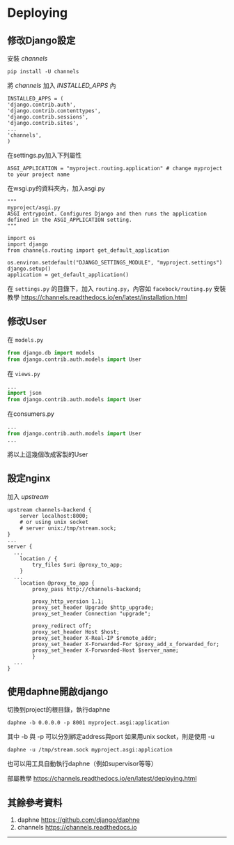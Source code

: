 # Deploying

## 修改Django設定

安裝 *channels*
	
    pip install -U channels
    
將 *channels* 加入 *INSTALLED_APPS* 內

	INSTALLED_APPS = (
    'django.contrib.auth',
    'django.contrib.contenttypes',
    'django.contrib.sessions',
    'django.contrib.sites',
    ...
    'channels',
	)
    
在settings.py加入下列屬性

	ASGI_APPLICATION = "myproject.routing.application" # change myproject to your project name
    
在wsgi.py的資料夾內，加入asgi.py

	"""
    myproject/asgi.py
	ASGI entrypoint. Configures Django and then runs the application
	defined in the ASGI_APPLICATION setting.
	"""

	import os
	import django
	from channels.routing import get_default_application

	os.environ.setdefault("DJANGO_SETTINGS_MODULE", "myproject.settings")
	django.setup()
	application = get_default_application()
    
在 `settings.py` 的目錄下，加入 `routing.py`，內容如 `facebock/routing.py`
安裝教學 <https://channels.readthedocs.io/en/latest/installation.html>

## 修改User
在 `models.py`
```python
from django.db import models
from django.contrib.auth.models import User
```

在 `views.py`
```python
...
import json
from django.contrib.auth.models import User
```

在consumers.py
```python
...
from django.contrib.auth.models import User
...
```
將以上這幾個改成客製的User

## 設定nginx

加入 *upstream*

	upstream channels-backend {
    	server localhost:8000;
        # or using unix socket
        # server unix:/tmp/stream.sock;
	}
	...
	server {
      ...
    	location / {
        	try_files $uri @proxy_to_app;
    	}
      ...
    	location @proxy_to_app {
        	proxy_pass http://channels-backend;

            proxy_http_version 1.1;
            proxy_set_header Upgrade $http_upgrade;
            proxy_set_header Connection "upgrade";

            proxy_redirect off;
            proxy_set_header Host $host;
            proxy_set_header X-Real-IP $remote_addr;
            proxy_set_header X-Forwarded-For $proxy_add_x_forwarded_for;
            proxy_set_header X-Forwarded-Host $server_name;
            }
      ...
	}

## 使用daphne開啟django


切換到project的根目錄，執行daphne
	
    daphne -b 0.0.0.0 -p 8001 myproject.asgi:application

其中 -b 與 -p 可以分別綁定address與port
如果用unix socket，則是使用 -u

	daphne -u /tmp/stream.sock myproject.asgi:application
    
也可以用工具自動執行daphne（例如supervisor等等）

部屬教學 <https://channels.readthedocs.io/en/latest/deploying.html>

## 其餘參考資料
1. daphne <https://github.com/django/daphne>
2. channels <https://channels.readthedocs.io>

---
